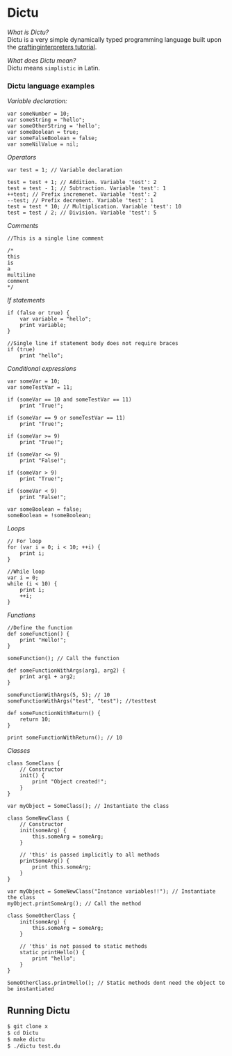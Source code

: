 # Dictu

*What is Dictu?*  
Dictu is a very simple dynamically typed programming language 
built upon the [craftinginterpreters tutorial](http://www.craftinginterpreters.com/contents.html).

*What does Dictu mean?*  
Dictu means `simplistic` in Latin.

### Dictu language examples

*Variable declaration:*
```
var someNumber = 10;
var someString = "hello";
var someOtherString = 'hello';
var someBoolean = true;
var someFalseBoolean = false;
var someNilValue = nil;
```
*Operators*
```
var test = 1; // Variable declaration

test = test + 1; // Addition. Variable 'test': 2
test = test - 1; // Subtraction. Variable 'test': 1
++test; // Prefix incremenet. Variable 'test': 2
--test; // Prefix decrement. Variable 'test': 1
test = test * 10; // Multiplication. Variable 'test': 10
test = test / 2; // Division. Variable 'test': 5
```
*Comments*
```
//This is a single line comment

/*
this
is
a
multiline
comment
*/
```
*If statements*
``` 
if (false or true) {
    var variable = "hello";
    print variable;
}

//Single line if statement body does not require braces
if (true)
    print "hello";
```
*Conditional expressions*
```
var someVar = 10;
var someTestVar = 11;

if (someVar == 10 and someTestVar == 11)
    print "True!";
    
if (someVar == 9 or someTestVar == 11)
    print "True!";
    
if (someVar >= 9)
    print "True!";
    
if (someVar <= 9)
    print "False!";
    
if (someVar > 9)
    print "True!";
    
if (someVar < 9)
    print "False!";
    
var someBoolean = false;
someBoolean = !someBoolean;
```
*Loops*
```
// For loop
for (var i = 0; i < 10; ++i) {
    print i;
}

//While loop
var i = 0;
while (i < 10) {
    print i;
    ++i;
}
```
*Functions*
```
//Define the function 
def someFunction() {
    print "Hello!";
}

someFunction(); // Call the function

def someFunctionWithArgs(arg1, arg2) {
    print arg1 + arg2;
}

someFunctionWithArgs(5, 5); // 10
someFunctionWithArgs("test", "test"); //testtest

def someFunctionWithReturn() {
    return 10;
}

print someFunctionWithReturn(); // 10
```
*Classes*
```
class SomeClass {
    // Constructor
    init() {
        print "Object created!";
    }
}

var myObject = SomeClass(); // Instantiate the class

class SomeNewClass {
    // Constructor
    init(someArg) {
        this.someArg = someArg;
    }
    
    // 'this' is passed implicitly to all methods
    printSomeArg() {
        print this.someArg;
    }
}

var myObject = SomeNewClass("Instance variables!!"); // Instantiate the class
myObject.printSomeArg(); // Call the method

class SomeOtherClass {
    init(someArg) {
        this.someArg = someArg;
    }
    
    // 'this' is not passed to static methods
    static printHello() {
        print "hello";
    }
}

SomeOtherClass.printHello(); // Static methods dont need the object to be instantiated 
```

## Running Dictu
```bash
$ git clone x
$ cd Dictu
$ make dictu
$ ./dictu test.du
```
